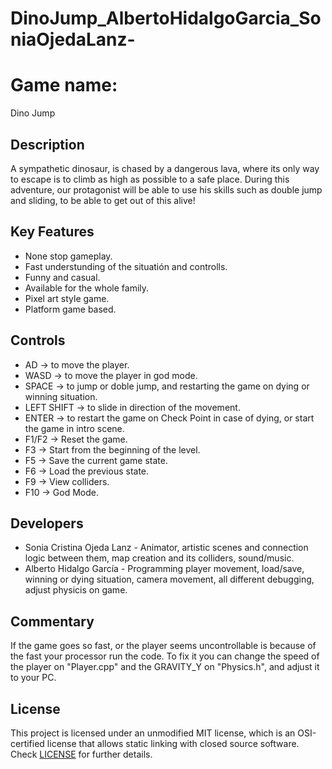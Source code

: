 # DinoJump_AlbertoHidalgoGarcia_SoniaOjedaLanz-

# Game name: 

Dino Jump

## Description

A sympathetic dinosaur, is chased by a dangerous lava, where its only way to escape is to climb as high as possible to a safe place. 
During this adventure, our protagonist will be able to use his skills such as double jump and sliding, to be able to get out of this alive!

## Key Features

 - None stop gameplay.
 - Fast understunding of the situatión and controlls.
 - Funny and casual.
 - Available for the whole family.
 - Pixel art style game.
 - Platform game based.
 
## Controls

 - AD -> to move the player.
 - WASD -> to move the player in god mode.
 - SPACE -> to jump or doble jump, and restarting the game on dying or winning situation.
 - LEFT SHIFT -> to slide in direction of the movement.
 - ENTER -> to restart the game on Check Point in case of dying, or start the game in intro scene.
 - F1/F2 -> Reset the game. 
 - F3 -> Start from the beginning of the level.
 - F5 -> Save the current game state.
 - F6 -> Load the previous state.
 - F9 -> View colliders.
 - F10 -> God Mode.
	

## Developers

 - Sonia Cristina Ojeda Lanz - Animator, artistic scenes and connection logic between them, map creation and its colliders, sound/music.
 - Alberto Hidalgo García - Programming player movement, load/save, winning or dying situation, camera movement, all different debugging, adjust physicis on game. 

## Commentary

If the game goes so fast, or the player seems uncontrollable is because of the fast your processor run the code. To fix it you can change the speed of
the player on "Player.cpp" and the GRAVITY_Y on "Physics.h", and adjust it to your PC.

## License

This project is licensed under an unmodified MIT license, which is an OSI-certified license that allows static linking with closed source software. Check [LICENSE](LICENSE) for further details.
